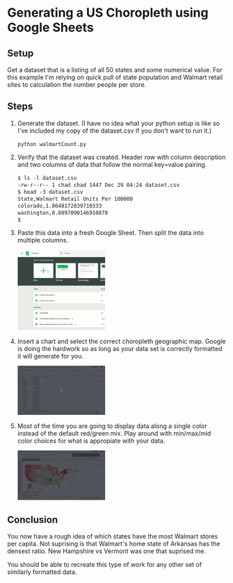 # Generating a US Choropleth using Google Sheets
## Setup
Get a dataset that is a listing of all 50 states and some numerical value.  For this example I'm relying on quick pull of state population and Walmart retail sites to calculation the number people per store.  

## Steps
1. Generate the dataset.  (I have no idea what your python setup is like so I've included my copy of the dataset.csv if you don't want to run it.)
    ```
    python walmartCount.py
    ```  

1. Verify that the dataset was created.  Header row with column description and two columns of data that follow the normal key=value pairing.
    ```
    $ ls -l dataset.csv 
    -rw-r--r-- 1 chad chad 1447 Dec 29 04:24 dataset.csv
    $ head -3 dataset.csv 
    State,Walmart Retail Units Per 100000
    colorado,1.8648172839710333
    washington,0.8897090146910878
    $
    ```  

1. Paste this data into a fresh Google Sheet.  Then split the data into multiple columns.  

    <img src="./sheet_data.gif" width="42%">

1. Insert a chart and select the correct choropleth geographic map.  Google is doing the hardwork so as long as your data set is correctly formatted it will generate for you.    

    <img src="./insert_chart.gif" width="42%">

1. Most of the time you are going to display data along a single color instead of the default red/green mix.  Play around with min/max/mid color choices for what is appropiate with your data.  

    <img src="./format_color.gif" width="42%">


## Conclusion
You now have a rough idea of which states have the most Walmart stores per capita.  Not suprising is that Walmart's home state of Arkansas has the densest ratio.  New Hampshire vs Vermont was one that suprised me.  

You should be able to recreate this type of work for any other set of similarly formatted data.
